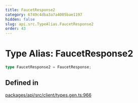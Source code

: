 ```yaml
---
title: FaucetResponse2
category: 6749c4dba3a7a4005bae1197
hidden: false
slug: api.src.TypeAlias.FaucetResponse2
order: 43
---
```


# Type Alias: FaucetResponse2

```ts
type FaucetResponse2 = FaucetResponse;
```

## Defined in

[packages/api/src/client/types.gen.ts:966](https://github.com/zkcloudworker/minatokens-lib/blob/main/packages/api/src/client/types.gen.ts#L966)

